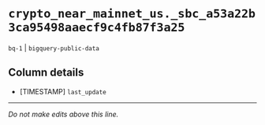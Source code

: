 # `crypto_near_mainnet_us._sbc_a53a22b3ca95498aaecf9c4fb87f3a25`
`bq-1` | `bigquery-public-data`

## Column details
* [TIMESTAMP] `last_update`

-------------------------------------------------------------------------------
*Do not make edits above this line.*
